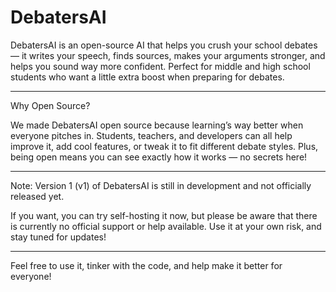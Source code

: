 # DebatersAI

DebatersAI is an open-source AI that helps you crush your school debates — it writes your speech, finds sources, makes your arguments stronger, and helps you sound way more confident. Perfect for middle and high school students who want a little extra boost when preparing for debates.

---

Why Open Source?

We made DebatersAI open source because learning’s way better when everyone pitches in. Students, teachers, and developers can all help improve it, add cool features, or tweak it to fit different debate styles. Plus, being open means you can see exactly how it works — no secrets here!

---

Note: Version 1 (v1) of DebatersAI is still in development and not officially released yet.

If you want, you can try self-hosting it now, but please be aware that there is currently no official support or help available. Use it at your own risk, and stay tuned for updates!

---

Feel free to use it, tinker with the code, and help make it better for everyone!
